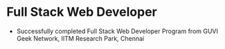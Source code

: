 # Full Stack Web Developer

- Successfully completed Full Stack Web Developer Program from GUVI Geek Network, IITM Research Park, Chennai
